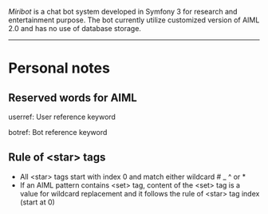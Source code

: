 *Miribot* is a chat bot system developed in Symfony 3 for research and entertainment purpose.
The bot currently utilize customized version of AIML 2.0 and has no use of database storage.

---

# Personal notes

## Reserved words for AIML
userref: User reference keyword

botref: Bot reference keyword

## Rule of \<star> tags
- All \<star> tags start with index 0 and match either wildcard # _ ^ or *
- If an AIML pattern contains \<set> tag, content of the \<set> tag is a value for wildcard replacement and it follows the rule of \<star> tag index (start at 0)